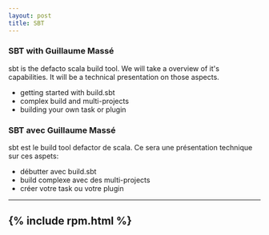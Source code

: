 ```yaml
---
layout: post
title: SBT
---
```


### SBT with Guillaume Massé

sbt is the defacto scala build tool. We will take a overview of it's capabilities. It will be a technical presentation on those aspects.

* getting started with build.sbt
* complex build and multi-projects
* building your own task or plugin

### SBT avec Guillaume Massé

sbt est le build tool defactor de scala. Ce sera une présentation technique sur ces aspets:

* débutter avec build.sbt
* build complexe avec des multi-projects
* créer votre task ou votre plugin

---
{% include rpm.html %}
---